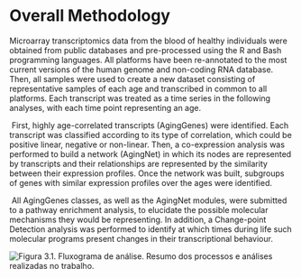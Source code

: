 # Overall Methodology

Microarray transcriptomics data from the blood of healthy individuals were obtained from public databases and pre-processed using the R and Bash programming languages. All platforms have been re-annotated to the most current versions of the human genome and non-coding RNA database. Then, all samples were used to create a new dataset consisting of representative samples of each age and transcribed in common to all platforms. Each transcript was treated as a time series in the following analyses, with each time point representing an age.

‌ First, highly age-correlated transcripts \(AgingGenes\) were identified. Each transcript was classified according to its type of correlation, which could be positive linear, negative or non-linear. Then, a co-expression analysis was performed to build a network \(AgingNet\) in which its nodes are represented by transcripts and their relationships are represented by the similarity between their expression profiles. Once the network was built, subgroups of genes with similar expression profiles over the ages were identified.

‌ All AgingGenes classes, as well as the AgingNet modules, were submitted to a pathway enrichment analysis, to elucidate the possible molecular mechanisms they would be representing. In addition, a Change-point Detection analysis was performed to identify at which times during life such molecular programs present changes in their transcriptional behaviour.



![Figura 3.1. Fluxograma de an&#xE1;lise. Resumo dos processos e an&#xE1;lises realizadas no trabalho.](https://lh6.googleusercontent.com/HZnng09X-jFxk0b17fWYvjtrMqCqHH-emS6AntyXjKAiEXrisbIdt19UCA90QQ7UNtjDHQQiLwvtkJvQtunrhHvRgCpnsfL2ukd3f4Mrs3PSMOuBhK_1z1jOhWXBKFA9RgcoZ3w0=s0)



  
  


 

